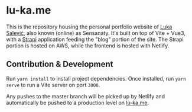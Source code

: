 # lu-ka.me

This is the repository housing the personal portfolio website of [Luka Salević](https://github.com/Sensanaty), also known (online) as Sensanaty. It's built on top of Vite + Vue3, with a [Strapi](https://github.com/Sensanaty/luka-strapi) application feeding the "blog" portion of the site. The Strapi portion is hosted on AWS, while the frontend is hosted with Netlify.

## Contribution & Development

Run `yarn install` to install project dependencies. Once installed, run `yarn serve` to run a Vite server on port `3000`.

Any pushes to the master branch will be picked up by Netlify and automatically be pushed to a production level on [lu-ka.me](https://lu-ka.me).
